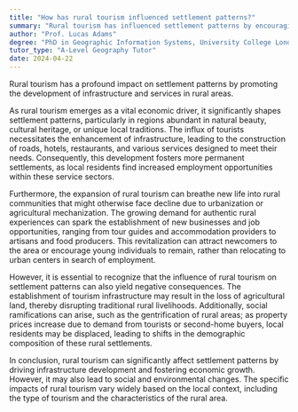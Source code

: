 ```yaml
---
title: "How has rural tourism influenced settlement patterns?"
summary: "Rural tourism has influenced settlement patterns by encouraging the development of infrastructure and services in rural areas."
author: "Prof. Lucas Adams"
degree: "PhD in Geographic Information Systems, University College London"
tutor_type: "A-Level Geography Tutor"
date: 2024-04-22
---
```


Rural tourism has a profound impact on settlement patterns by promoting the development of infrastructure and services in rural areas.

As rural tourism emerges as a vital economic driver, it significantly shapes settlement patterns, particularly in regions abundant in natural beauty, cultural heritage, or unique local traditions. The influx of tourists necessitates the enhancement of infrastructure, leading to the construction of roads, hotels, restaurants, and various services designed to meet their needs. Consequently, this development fosters more permanent settlements, as local residents find increased employment opportunities within these service sectors.

Furthermore, the expansion of rural tourism can breathe new life into rural communities that might otherwise face decline due to urbanization or agricultural mechanization. The growing demand for authentic rural experiences can spark the establishment of new businesses and job opportunities, ranging from tour guides and accommodation providers to artisans and food producers. This revitalization can attract newcomers to the area or encourage young individuals to remain, rather than relocating to urban centers in search of employment.

However, it is essential to recognize that the influence of rural tourism on settlement patterns can also yield negative consequences. The establishment of tourism infrastructure may result in the loss of agricultural land, thereby disrupting traditional rural livelihoods. Additionally, social ramifications can arise, such as the gentrification of rural areas; as property prices increase due to demand from tourists or second-home buyers, local residents may be displaced, leading to shifts in the demographic composition of these rural settlements.

In conclusion, rural tourism can significantly affect settlement patterns by driving infrastructure development and fostering economic growth. However, it may also lead to social and environmental changes. The specific impacts of rural tourism vary widely based on the local context, including the type of tourism and the characteristics of the rural area.
    